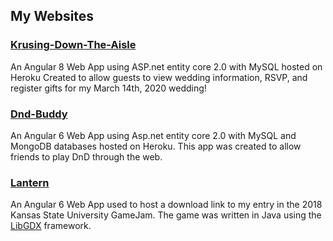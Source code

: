 ## My Websites

### [Krusing-Down-The-Aisle](https://www.krusingdowntheaisle.com/home)

An Angular 8 Web App using ASP.net entity core 2.0 with MySQL hosted on Heroku Created to allow guests to view wedding information, RSVP, and register gifts for my March 14th, 2020 wedding!

### [Dnd-Buddy](https://rpkruse.github.io/dnd-buddy)

An Angular 6 Web App using Asp.net entity core 2.0 with MySQL and MongoDB databases hosted on Heroku. This app was created to allow
friends to play DnD through the web. 

### [Lantern](https://rpkruse.github.io/Lantern/#/home)

An Angular 6 Web App used to host a download link to my entry in the 2018 Kansas State University GameJam. The game was written in
Java using the [LibGDX](https://libgdx.badlogicgames.com/) framework.
